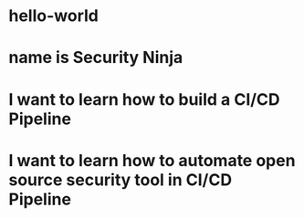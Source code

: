 # hello-world
# name is Security Ninja
# I want to learn how to build a CI/CD Pipeline
# I want to learn how to automate open source security tool in CI/CD Pipeline 
